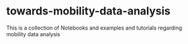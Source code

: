 # towards-mobility-data-analysis
This is a collection of Notebooks and examples and tutorials regarding mobility data analysis
